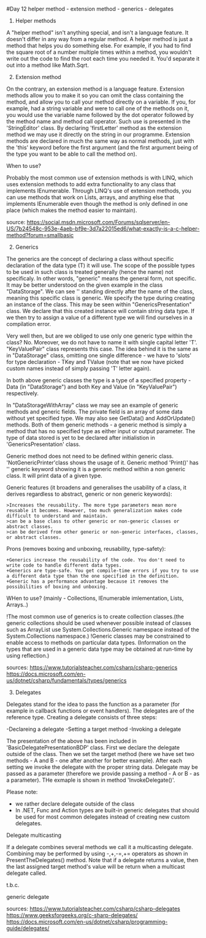 #Day 12 helper method - extension method - generics - delegates


1. Helper methods 

A "helper method" isn't anything special, and isn't a language feature.
It doesn't differ in any way from a regular method.
A helper method is just a method that helps you do something else.
For example, if you had to find the square root of a number multiple times within a method, you wouldn't write out the code to find the root each time you needed it.
You'd separate it out into a method like Math.Sqrt.

2. Extension method

On the contrary, an extension method is a language feature.
Extension methods allow you to make it so you can omit the class containing the method, and allow you to call your method directly on a variable.
If you, for example, had a string variable and were to call one of the methods on it, you would use the variable name followed by the dot operator followed by the method name and method call operator.
Such use is presented in the 'StringEditor' class. By declaring 'firstLetter' method as the extension method we may use it directly on the string in our programme.
Extension methods are declared in much the same way as normal methods, just with the 'this' keyword before the first argument (and the first argument being of the type you want to be able to call the method on).

When to use?

Probably the most common use of extension methods is with LINQ, which uses extension methods to add extra functionality to any class that implements IEnumerable<T>.
Through LINQ's use of extension methods, you can use methods that work on List<T>s, arrays, and anything else that implements IEnumerable<T> even though the method is only defined in one place (which makes the method easier to maintain).

source: 
https://social.msdn.microsoft.com/Forums/sqlserver/en-US/7b24548c-953e-4aeb-bf9e-3d7a22015ed6/what-exactly-is-a-c-helper-method?forum=smallbasic

2. Generics
  
  The generics are the concept of declaring a class without specific declaration of the data type (T) it will use. The scope of the possible types to be used in such class is treated generally (hence the name) not specificaly. In other words, "generic" means the general form, not specific. It may be better understood on the given example in the class "DataStorage". We can see '<T>' standing directly after the name of the class, meaning this specific class is generic. We specify the type during creating an instance of the class.
  This may be seen within "GenericsPresentation" class. We declare that this created instance will contain string data type. If we then try to assign a value of a different type we will find ourselves in a compilation error.
  
  Very well then, but are we obliged to use only one generic type within the class? No. Moreover, we do not have to name it with single capital letter 'T'.
"KeyValuePair" class represents this case. The idea behind it is the same as in "DataStorage" class, omitting one single difference - we have to 'slots' for type declaration - TKey and TValue (note that we now have picked custom names instead of simply passing 'T' letter again).
  
  In both above generic classes the type is a type of a specified property - Data (in "DataStorage") and both Key and Value (in "KeyValuePair") respectively.
  
In "DataStorageWithArray" class we may see an example of generic methods and generic fields. The private field is an array of some data without yet specified type. We may also see GetData() and AddOrUpdate() methods. Both of them generic methods - a generic method is simply a method that has no specified type as either input or output parameter. The type of data stored is yet to be declared after initialistion in 'GenericsPresentation' class.
  
  
 Generic method does not need to be defined within generic class. 'NotGenericPrinter'class shows the usage of it. Generic method 'Print<T>()' has '<T>' generic keyword showing it is a generic method within a non generic class. It will print data of a given type.
  
  Generic features (it broadens and generalises the usability of a class, it derives regardless to abstract, generic or non generic keywords):
  
    >Increases the reusability. The more type parameters mean more reusable it becomes. However, too much generalization makes code difficult to understand and maintain.
    >can be a base class to other generic or non-generic classes or abstract classes.
    >can be derived from other generic or non-generic interfaces, classes, or abstract classes.
  
  Prons (removes boxing and unboxing, reusability, type-safety):
  
    +Generics increase the reusability of the code. You don't need to write code to handle different data types.
    +Generics are type-safe. You get compile-time errors if you try to use a different data type than the one specified in the definition.
    +Generic has a performance advantage because it removes the possibilities of boxing and unboxing.

  WHen to use? (mainly - Collections, IEnumerable imlementation, Lists, Arrays..)
  
  !The most common use of generics is to create collection classes.(the generic collections should be used whenever possible instead of classes such as ArrayList use System.Collections.Generic namespace instead of the System.Collections namespace.)
  !Generic classes may be constrained to enable access to methods on particular data types.
  (Information on the types that are used in a generic data type may be obtained at run-time by using reflection.)
  
  sources: https://www.tutorialsteacher.com/csharp/csharp-generics
          https://docs.microsoft.com/en-us/dotnet/csharp/fundamentals/types/generics
  
  
3. Delegates

Delegates stand for the idea to pass the function as a parameter (for example in callback functions or event handlers). The delegates are of the reference type. 
Creating a delegate consists of three steps:

-Declareing a delegate
-Setting a target method
-Invoking a delegate

The presentation of the above has been included in 'BasicDelegatePresentationBDP' class.
First we declare the delegate outside of the class.
Then we set the target method (here we have set two methods - A and B - one after another for better example).
After each setting we invoke the delegate with the proper string data.
Delegate may be passed as a parameter (therefore we provide passing a method - A or B - as a parameter). THe exmaple is shown in method 'InvokeDelegate()'.

Please note: 
- we rather declare delegate outside of the class
- In .NET, Func and Action types are built-in generic delegates that should be used for most common delegates instead of creating new custom delegates. 


Delegate multicasting

If a delegate combines several methods we call it a multicasting delegate. Combining may be performed by using -,+,-=,+= operators as shown in PresentTheDelegates() method.
Note that if a delegate returns a value, then the last assigned target method's value will be return when a multicast delegate called.

t.b.c.

generic delegate
  
sources:
  https://www.tutorialsteacher.com/csharp/csharp-delegates
  https://www.geeksforgeeks.org/c-sharp-delegates/
  https://docs.microsoft.com/en-us/dotnet/csharp/programming-guide/delegates/

